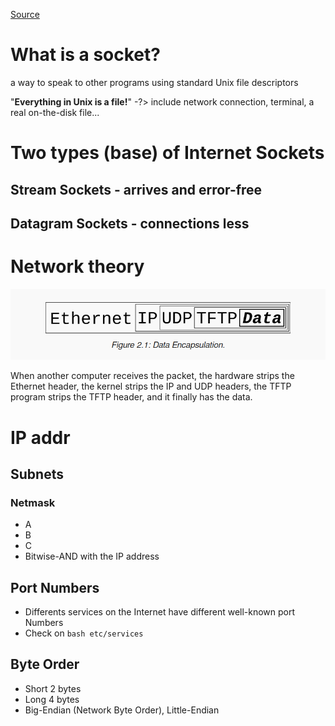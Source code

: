 [Source](https://beej.us/guide/bgnet/html/split/what-is-a-socket.html)
# What is a socket?

a way to speak to other programs using standard Unix file descriptors

"**Everything in Unix is a file!**" -?> include network connection, terminal, a real on-the-disk file...

# Two types (base) of Internet Sockets
## Stream Sockets - arrives and error-free
## Datagram Sockets - connections less

# Network theory

![data-enclapsure](./images/data-enclapsure.png)

When another computer receives the packet, the hardware strips the Ethernet header, the kernel strips the IP and UDP headers, the TFTP program strips the TFTP header, and it finally has the data.

# IP addr
## Subnets
### Netmask
- A 
- B 
- C 
- Bitwise-AND with the IP address
## Port Numbers
- Differents services on the Internet have different well-known port Numbers
- Check on ```bash etc/services```
## Byte Order
- Short 2 bytes
- Long 4 bytes
- Big-Endian (Network Byte Order), Little-Endian
